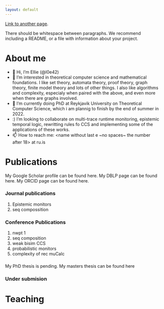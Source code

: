 ```yaml
---
layout: default
---
```


[Link to another page](./another-page.html).

There should be whitespace between paragraphs. We recommend including a README, or a file with information about your project.

# About me 

* 👋 Hi, I’m  Ellie (@l0e42)
* 👀 I’m interested in theoretical computer science and mathematical foundations. I like set theory, automata theory, proof theory, graph theory, finite model theory 
and lots of other things. I also like algorithms and complexity, especialy when paired with the above, and even more when there are graphs involved. 
* 🌱 I’m currently doing PhD at Reykjavik University on Theoretical Computer Science, which i am plannig to finish by the end of summer in 2022. 
* :) I’m looking to collaborate on multi-trace runtime monitoring, epistemic temporal logic, rewritting rules fo CCS and implementing some of the applications of
these works. 
* 📫 How to reach me: <name without last e ~no spaces~ the number after 18> at ru.is

# Publications

My Google Scholar profile can be found here.
My DBLP page can be found here.
My ORCID page can be found here.


### Journal publications 
1. Epistemic monitors
2. seq compossition

### Conference Publications
1. nwpt 1 
2. seq composition
3. weak bisim CCS
4. probabilistic monitors
5. complexity of rec  muCalc

### 
My PhD thesis is pending. 
My masters thesis can be found here

### Under submision


<!---
> This is a blockquote following a header.
>
> When something is important enough, you do it even if the odds are not in your favor.
--->
# Teaching 


<!---
```js
// Javascript code with syntax highlighting.
var fun = function lang(l) {
  dateformat.i18n = require('./lang/' + l)
  return true;
}
```

```ruby
# Ruby code with syntax highlighting
GitHubPages::Dependencies.gems.each do |gem, version|
  s.add_dependency(gem, "= #{version}")
end
```

#### Header 4

*   This is an unordered list following a header.
*   This is an unordered list following a header.
*   This is an unordered list following a header.

##### Header 5

1.  This is an ordered list following a header.
2.  This is an ordered list following a header.
3.  This is an ordered list following a header.

###### Header 6

| head1        | head two          | three |
|:-------------|:------------------|:------|
| ok           | good swedish fish | nice  |
| out of stock | good and plenty   | nice  |
| ok           | good `oreos`      | hmm   |
| ok           | good `zoute` drop | yumm  |

### There's a horizontal rule below this.

* * *

### Here is an unordered list:

*   Item foo
*   Item bar
*   Item baz
*   Item zip

### And an ordered list:

1.  Item one
1.  Item two
1.  Item three
1.  Item four

### And a nested list:

- level 1 item
  - level 2 item
  - level 2 item
    - level 3 item
    - level 3 item
- level 1 item
  - level 2 item
  - level 2 item
  - level 2 item
- level 1 item
  - level 2 item
  - level 2 item
- level 1 item

### Small image

![Octocat](https://github.githubassets.com/images/icons/emoji/octocat.png)

### Large image

![Branching](https://guides.github.com/activities/hello-world/branching.png)


### Definition lists can be used with HTML syntax.

<dl>
<dt>Name</dt>
<dd>Godzilla</dd>
<dt>Born</dt>
<dd>1952</dd>
<dt>Birthplace</dt>
<dd>Japan</dd>
<dt>Color</dt>
<dd>Green</dd>
</dl>

```
Long, single-line code blocks should not wrap. They should horizontally scroll if they are too long. This line should be long enough to demonstrate this.
```

```
The final element.
```
--->
